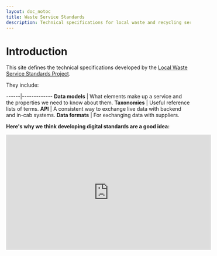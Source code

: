 ```yaml
---
layout: doc_notoc
title: Waste Service Standards
description: Technical specifications for local waste and recycling services
---
```


# Introduction

This site defines the technical specifications developed by the [Local Waste Service Standards Project](http://www.localdirect.gov.uk/product/local-waste-service-standards-project/).

They include:

------|-------------
**Data models** | What elements make up a service and the properties we need to know about them.
**Taxonomies** | Useful reference lists of terms.
**API** | A consistent way to exchange live data with backend and in-cab systems.
**Data formats** | For exchanging data with suppliers.



**Here's why we think developing digital standards are a good idea:**

<iframe width="560" height="315" src="https://www.youtube.com/embed/oUPJbY3ueo8" frameborder="0" allowfullscreen></iframe>

